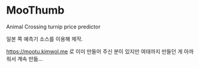# MooThumb

Animal Crossing turnip price predictor

일본 쪽 예측기 소스를 이용해 제작.

https://mootu.kimwol.me 로 이미 만들어 주신 분이 있지만 여태까지 만들던 게 아까워서 계속 만듦...
